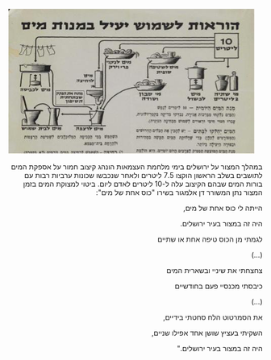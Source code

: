 !["הוראות לשימוש במים בתקופת המצור בירושלים"](../images/water.jpg "הוראות לשימוש במים בתקופת המצור בירושלים")

<p dir="rtl">
במהלך המצור על ירושלים בימי מלחמת העצמאות הונהג קיצוב חמור על אספקת המים לתושבים בשלב הראשון הוקצו 7.5 ליטרים ולאחר שנכבשו שכונות ערביות רבות עם בורות המים שבהם הקיצוב עלה ל-10 ליטרים לאדם ליום.
ביטוי למצוקת המים בזמן המצור נתן המשורר דן אלמגור בשירו "כוס אחת של מים":

<p dir="rtl">
הייתה לי כוס אחת של מים,
<p dir="rtl">
היה זה במצור בעיר ירושלים. 
<p dir="rtl">
לגמתי מן הכוס טיפה אחת או שתיים 
<p dir="rtl">
(...) 
<p dir="rtl">
צחצחתי את שיניי ובשארית המים 
<p dir="rtl">
כיבסתי מכנסיי פעם בחודשיים 
<p dir="rtl">
(...) 
<p dir="rtl">
את הסמרטוט הלח סחטתי בידיים, 
<p dir="rtl">
השקיתי בעציץ שושן אחד אפילו שניים, 
<p dir="rtl">
היה זה במצור בעיר ירושלים."

